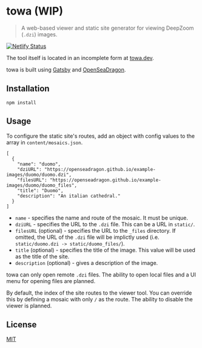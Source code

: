 # towa (WIP)
> A web-based viewer and static site generator for viewing DeepZoom (`.dzi`) images.

[![Netlify Status](https://api.netlify.com/api/v1/badges/a084f2f2-dab8-4e34-8c8f-f4873ff44086/deploy-status)](https://app.netlify.com/sites/towa-dzi/deploys)

The tool itself is located in an incomplete form at [towa.dev](https://towa.dev).

towa is built using [Gatsby](https://www.gatsbyjs.com/) and [OpenSeaDragon]().

## Installation

```
npm install
```

## Usage

To configure the static site's routes, add an object with config values to the array in `content/mosaics.json`.

```
[
  {
    "name": "duomo",
    "dziURL": "https://openseadragon.github.io/example-images/duomo/duomo.dzi",
    "filesURL": "https://openseadragon.github.io/example-images/duomo/duomo_files",
    "title": "Duomo",
    "description": "An italian cathedral."
  }
]
```

* `name` - specifies the name and route of the mosaic. It must be unique.
* `dziURL` - specifies the URL to the `.dzi` file. This can be a URL in `static/`.
* `filesURL` (optional) - specifies the URL to the `_files` directory. If omitted, the URL of the `.dzi` file will be implictly used (i.e. `static/duomo.dzi -> static/duomo_files/`).
* `title` (optional) - specifies the title of the image. This value will be used as the title of the site.
* `description` (optional) - gives a description of the image.

towa can only open remote `.dzi` files. The ability to open local files and a UI menu for opening files are planned.

By default, the index of the site routes to the viewer tool. You can override this by defining a mosaic with only `/` as the route. The ability to disable the viewer is planned.

## License
[MIT](https://choosealicense.com/licenses/mit/)